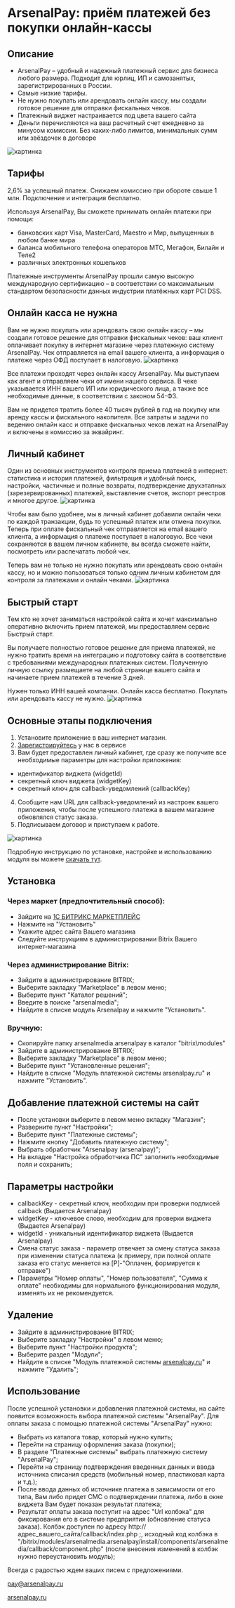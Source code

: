 # ArsenalPay: приём платежей без покупки онлайн-кассы

## Описание
 - ArsenalPay – удобный и надежный платежный сервис для бизнеса любого размера. Подходит для юрлиц, ИП и самозанятых, зарегистрированных в России.
 - Самые низкие тарифы.
 - Не нужно покупать или арендовать онлайн кассу, мы создали готовое решение для отправки фискальных чеков.
 - Платежный виджет настраивается под цвета вашего сайта
 - Деньги перечисляются на ваш расчетный счет ежедневно за минусом комиссии. Без каких-либо лимитов, минимальных сумм или звёздочек в договоре
 
![картинка](https://arsenalpay.ru/images/1-ArsenalPay-priem-platezhej-na-sajte-besplatnaya-onlajn-kassa.png "Прием платежей на сайте")

## Тарифы
2,6% за успешный платеж. Снижаем комиссию при обороте свыше 1 млн. Подключение и интеграция бесплатно.

Используя ArsenalPay, Вы сможете принимать онлайн платежи при помощи:
 - банковских карт Visa, MasterCard, Maestro и Мир, выпущенных в любом банке мира
 - баланса мобильного телефона операторов МТС, Мегафон, Билайн и Теле2
 - различных электронных кошельков

Платежные инструменты ArsenalPay прошли самую высокую международную сертификацию – в соответствии со максимальным стандартом безопасности данных индустрии платёжных карт PCI DSS.

## Онлайн касса не нужна
Вам не нужно покупать или арендовать свою онлайн кассу – мы создали готовое решение для отправки фискальных чеков: ваш клиент оплачивает покупку в интернет магазине через платежную систему ArsenalPay. Чек отправляется на email вашего клиента, а информация о платеже через ОФД поступает в налоговую.
![картинка](https://arsenalpay.ru/images/2-ArsenalPay-onlajn-kassa-besplatno.png "Онлайн касса бесплатно")

Все платежи проходят через онлайн кассу ArsenalPay. Мы выступаем как агент и отправляем чеки от имени нашего сервиса. В чеке указывается ИНН вашего ИП или юридического лица, а также все необходимые данные, в соответствии с законом 54-ФЗ.

Вам не придется тратить более 40 тысяч рублей в год на покупку или аренду кассы и фискального накопителя. Все затраты и задачи по ведению онлайн касс и отправке фискальных чеков лежат на ArsenalPay и включены в комиссию за эквайринг.

## Личный кабинет
Один из основных инструментов контроля приема платежей в интернет: статистика и история платежей, фильтрация и удобный поиск, настройки, частичные и полные возвраты, подтверждение двухэтапных (зарезервированных) платежей, выставление счетов, экспорт реестров и многое другое.
![картинка](https://arsenalpay.ru/images/3-ArsenalPay-fiskalnye-cheki-v-lichnom-kabinete.png "Удобный личный кабинет")

Чтобы вам было удобнее, мы в личный кабинет добавили онлайн чеки по каждой транзакции, будь то успешный платеж или отмена покупки. Теперь при оплате фискальный чек отправляется на email вашего клиента, а информация о платеже поступает в налоговую. Все чеки сохраняются в вашем личном кабинете, вы всегда сможете найти, посмотреть или распечатать любой чек.

Теперь вам не только не нужно покупать или арендовать свою онлайн кассу, но и можно пользоваться только одним личным кабинетом для контроля за платежами и онлайн чеками.
![картинка](https://arsenalpay.ru/images/4-ArsenalPay-fiskalnye-cheki-v-vashem-mobilnom.png "Все чеки у вас в мобильном")

## Быстрый старт
Тем кто не хочет заниматься настройкой сайта и хочет максимально оперативно включить прием платежей, мы предоставляем сервис Быстрый старт.

Вы получаете полностью готовое решение для приема платежей, не нужно тратить время на интеграцию и подготовку сайта в соответствие с требованиями международных платежных систем. Полученную личную ссылку размещаете на любой странице вашего сайта и начинаете прием платежей в течение 3 дней.

Нужен только ИНН вашей компании. Онлайн касса бесплатно. Покупать или арендовать кассу не нужно.
![картинка](https://arsenalpay.ru/images/5-ArsenalPay-bystryj-start-platezhej-na-sajte-onlajn-kassa-besplatno.png "Быстрый старт")

## Основные этапы подключения
1. Установите приложение в ваш интернет магазин.
2. [Зарегистрируйтесь](https://arsenalpay.ru/dashboard/register?step=1) у нас в сервисе
3. Вам будет предоставлен личный кабинет, где сразу же получите все необходимые параметры для настройки приложения:
 - идентификатор виджета (widgetId)
- секретный ключ виджета (widgetKey)
- секретный ключ для callback-уведомлений (callbackKey)
4. Сообщите нам URL для callback-уведомлений из настроек вашего приложения, чтобы после успешного платежа в вашем магазине обновлялся статус заказа.
5. Подписываем договор и приступаем к работе.

![картинка](https://arsenalpay.ru/images/6-ArsenalPay-vidzhet-oplaty-v-firmennyx-cvetax-vashego-sajta.png "Виджет оплаты в ваших фирменных цветах")

Подробную инструкцию по установке, настройке и использованию модуля вы можете [скачать тут](https://arsenalpay.ru/instructions/Bitrix_%D0%A1%D0%9C%D0%A1_instruction.pdf).

## Установка 

### Через маркет (предпочтительный способ):
 - Зайдите на [1С БИТРИКС МАРКЕТПЛЕЙС](http://marketplace.1c-bitrix.ru/solutions/arsenalmedia.arsenalpay)
- Нажмите на "Установить"
- Укажите адрес сайта Вашего магазина
- Следуйте инструкциям в администрировании Bitrix Вашего интернет-магазина

### Через администрирование Bitrix:
- Зайдите в администрирование BITRIX;
- Выберите закладку "Marketplace" в левом меню;
- Выберите пункт "Каталог решений";
- Введите в поиске "arsenalmedia";
- Найдите в списке модуль Arsenalpay и нажмите "Установить".

### Вручную:
- Скопируйте папку arsenalmedia.arsenalpay в каталог "bitrix\modules"
- Зайдите в администрирование BITRIX;
- Выберите закладку "Marketplace" в левом меню;
- Выберите пункт "Установленные решения";
- Найдите в списке "Модуль платежной системы arsenalpay.ru" и нажмите "Установить".
 
## Добавление платежной системы на сайт
 - После установки выберите в левом меню вкладку "Магазин";
- Разверните пункт "Настройки";
- Выберите пункт "Платежные системы";
- Нажмите кнопку "Добавить платежную систему";
- Выбрать обработчик "Arsenalpay (arsenalpay)";
- На вкладке "Настройка обработчика ПС" заполнить необходимые поля и сохранить;

## Параметры настройки
 - callbackKey - секретный ключ, необходим при проверки подписей callback (Выдается Arsenalpay)
- widgetKey - ключевое слово, необходим для проверки виджета (Выдается Arsenalpay)
- widgetId - уникальный идентификатор виджета (Выдается Arsenalpay)
- Смена статус заказа - параметр отвечает за смену статуса заказа при изменении статуса платежа (к примеру, при полной оплате заказа его статус меняется на [P]-"Оплачен, формируется к отправке")
- Параметры "Номер оплаты", "Номер пользователя", "Сумма к оплате" необходимы для нормального функционирования модуля, изменять их не рекомендуется.

## Удаление
- Зайдите в администрирование BITRIX;
- Выберите закладку "Настройки" в левом меню;
- Выберите пункт "Настройки продукта";
- Выберите раздел "Модули";
- Найдите в списке "Модуль платежной системы [arsenalpay.ru](https://arsenalpay.ru)" и нажмите "Удалить";

## Использование
После успешной установки и добавления платежной системы, на сайте появится возможность выбора платежной системы "ArsenalPay".
Для оплаты заказа с помощью платежной системы "ArsenalPay" нужно:
 - Выбрать из каталога товар, который нужно купить;
 - Перейти на страницу оформления заказа (покупки);
 - В разделе "Платежные системы" выбрать платежную систему "ArsenalPay";
 - Перейти на страницу подтверждения введенных данных и ввода источника списания средств (мобильный номер, пластиковая карта и т.д.);
 - После ввода данных об источнике платежа в зависимости от его типа, Вам либо придет СМС о подтверждении платежа, либо в окне виджета Вам будет показан результат платежа;
 - Результат оплаты заказа поступит на адрес "Url колбэка" для фиксирования его в системе предприятия (обновление статуса заказа). Колбэк доступен по адресу http://адрес_вашего_сайта/callback/index.php ;, исходный код колбэка в "/bitrix/modules/arsenalmedia.arsenalpay/install/components/arsenalmedia/callback/component.php" (после внесения изменений в колбэк нужно переустановить модуль);

Всегда с радостью ждем ваших писем с предложениями. 

pay@arsenalpay.ru 

[arsenalpay.ru](https://arsenalpay.ru)
